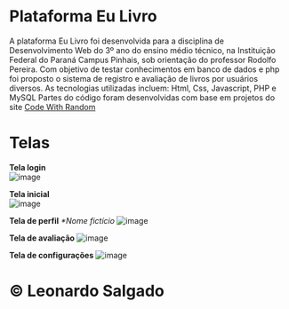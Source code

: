 # Plataforma Eu Livro

A plataforma Eu Livro foi desenvolvida para a disciplina de Desenvolvimento Web do 3º ano do ensino médio técnico, na Instituição Federal do Paraná Campus Pinhais, sob orientação do professor Rodolfo Pereira.
Com objetivo de testar conhecimentos em banco de dados e php foi proposto o sistema de registro e avaliação de livros por usuários diversos.
As tecnologias utilizadas incluem: Html, Css, Javascript, PHP e MySQL
Partes do código foram desenvolvidas com base em projetos do site <a href="https://www.codewithrandom.com/" target="_blank">Code With Random</a>


# Telas

**Tela login**<br>
![image](https://user-images.githubusercontent.com/53799801/187519433-9f403b6e-55fc-4b07-9dcb-3d321a06d9a2.png)<br>

**Tela inicial**<br>
![image](https://user-images.githubusercontent.com/53799801/187519973-70f39668-e708-4082-bdf7-2e2278d7f46d.png)<br>

**Tela de perfil** 
<i>*Nome fictício</i>
![image](https://user-images.githubusercontent.com/53799801/187520158-1ed915a2-1992-4cb1-8775-32507ee68bb3.png)<br>

**Tela de avaliação**
![image](https://user-images.githubusercontent.com/53799801/187520343-49952f36-d6d3-4573-8dc3-77533a984bd7.png)<br>

**Tela de configurações**
![image](https://user-images.githubusercontent.com/53799801/187520616-abc22308-4ff7-4d4d-a249-3613c9fafc3c.png)<br>

# &copy; Leonardo Salgado






